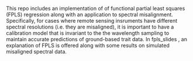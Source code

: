 This repo includes an implementation of of functional partial least squares (FPLS) regression along with an application to spectral misalignment. Specifically, for cases where remote sensing insruments have different spectral resolutions (i.e. they are misaligned), it is important to have a calibration model that is invariant to the the wavelength sampling to maintain accurate predictions of ground-based trait data. In <bold> fpls_slides </bold>, an explanation of FPLS is offered along with some results on simulated misaligned spectral data.

